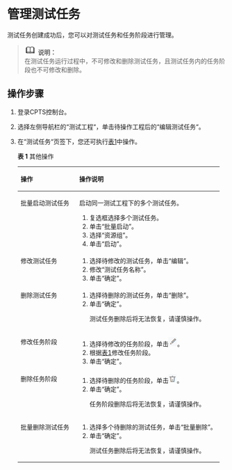 # 管理测试任务<a name="cpts_01_0031"></a>

测试任务创建成功后，您可以对测试任务和任务阶段进行管理。

>![](public_sys-resources/icon-note.gif) **说明：**   
>在测试任务运行过程中，不可修改和删除测试任务，且测试任务内的任务阶段也不可修改和删除。  

## 操作步骤<a name="section1254675991412"></a>

1.  登录CPTS控制台。
2.  选择左侧导航栏的“测试工程“，单击待操作工程后的“编辑测试任务“。
3.  在“测试任务“页签下，您还可执行[表1](#table2014912493308)中操作。

    **表 1**  其他操作

    <a name="table2014912493308"></a>
    <table><thead align="left"><tr id="row18148049143017"><th class="cellrowborder" valign="top" width="28.999999999999996%" id="mcps1.2.3.1.1"><p id="p9148134973012"><a name="p9148134973012"></a><a name="p9148134973012"></a>操作</p>
    </th>
    <th class="cellrowborder" valign="top" width="71%" id="mcps1.2.3.1.2"><p id="p9148194943019"><a name="p9148194943019"></a><a name="p9148194943019"></a>操作说明</p>
    </th>
    </tr>
    </thead>
    <tbody><tr id="row17148849193015"><td class="cellrowborder" valign="top" width="28.999999999999996%" headers="mcps1.2.3.1.1 "><p id="p714864917300"><a name="p714864917300"></a><a name="p714864917300"></a><span class="keyword" id="keyword1086320675417"><a name="keyword1086320675417"></a><a name="keyword1086320675417"></a>批量启动测试任务</span></p>
    </td>
    <td class="cellrowborder" valign="top" width="71%" headers="mcps1.2.3.1.2 "><p id="p514816496306"><a name="p514816496306"></a><a name="p514816496306"></a>启动同一测试工程下的多个测试任务。</p>
    <a name="ol1055085216307"></a><a name="ol1055085216307"></a><ol id="ol1055085216307"><li>复选框选择多个测试任务。</li><li>单击“<span class="keyword" id="keyword165071738195410"><a name="keyword165071738195410"></a><a name="keyword165071738195410"></a>批量启动</span>”。</li><li>选择“资源组”。</li><li>单击“启动”。</li></ol>
    </td>
    </tr>
    <tr id="row198688137365"><td class="cellrowborder" valign="top" width="28.999999999999996%" headers="mcps1.2.3.1.1 "><p id="p192215257362"><a name="p192215257362"></a><a name="p192215257362"></a><span class="keyword" id="keyword13709131215414"><a name="keyword13709131215414"></a><a name="keyword13709131215414"></a>修改测试任务</span></p>
    </td>
    <td class="cellrowborder" valign="top" width="71%" headers="mcps1.2.3.1.2 "><a name="ol169238251361"></a><a name="ol169238251361"></a><ol id="ol169238251361"><li>选择待修改的测试任务，单击“编辑”。</li><li>修改“<span class="keyword" id="keyword1774153585418"><a name="keyword1774153585418"></a><a name="keyword1774153585418"></a>测试任务名称</span>”。</li><li>单击“确定”。</li></ol>
    </td>
    </tr>
    <tr id="row15146181817361"><td class="cellrowborder" valign="top" width="28.999999999999996%" headers="mcps1.2.3.1.1 "><p id="p6927132517366"><a name="p6927132517366"></a><a name="p6927132517366"></a><span class="keyword" id="keyword13874121425419"><a name="keyword13874121425419"></a><a name="keyword13874121425419"></a>删除测试任务</span></p>
    </td>
    <td class="cellrowborder" valign="top" width="71%" headers="mcps1.2.3.1.2 "><a name="ol18928192593617"></a><a name="ol18928192593617"></a><ol id="ol18928192593617"><li>选择待删除的测试任务，单击“删除”。</li><li>单击“确定”。<p id="p393032523610"><a name="p393032523610"></a><a name="p393032523610"></a>测试任务删除后将无法恢复，请谨慎操作。</p>
    </li></ol>
    </td>
    </tr>
    <tr id="row20149104919303"><td class="cellrowborder" valign="top" width="28.999999999999996%" headers="mcps1.2.3.1.1 "><p id="p7148174953011"><a name="p7148174953011"></a><a name="p7148174953011"></a><span class="keyword" id="keyword198851116185412"><a name="keyword198851116185412"></a><a name="keyword198851116185412"></a>修改任务阶段</span></p>
    </td>
    <td class="cellrowborder" valign="top" width="71%" headers="mcps1.2.3.1.2 "><a name="ol8149134917304"></a><a name="ol8149134917304"></a><ol id="ol8149134917304"><li>选择待修改的任务阶段，单击<a name="image814814310563"></a><a name="image814814310563"></a><span><img id="image814814310563" src="figures/编辑.png"></span>。</li><li>根据<a href="启动压测任务.md#table56691539460">表1</a>修改任务阶段。</li><li>单击“确定”。</li></ol>
    </td>
    </tr>
    <tr id="row1114913497307"><td class="cellrowborder" valign="top" width="28.999999999999996%" headers="mcps1.2.3.1.1 "><p id="p514920492301"><a name="p514920492301"></a><a name="p514920492301"></a><span class="keyword" id="keyword21781230145410"><a name="keyword21781230145410"></a><a name="keyword21781230145410"></a>删除任务阶段</span></p>
    </td>
    <td class="cellrowborder" valign="top" width="71%" headers="mcps1.2.3.1.2 "><a name="ol14149349173017"></a><a name="ol14149349173017"></a><ol id="ol14149349173017"><li>选择待删除的任务阶段，单击<a name="image153762185719"></a><a name="image153762185719"></a><span><img id="image153762185719" src="figures/icon-delete.png"></span>。</li><li>单击“确定”。<p id="p171491849183012"><a name="p171491849183012"></a><a name="p171491849183012"></a>任务阶段删除后将无法恢复，请谨慎操作。</p>
    </li></ol>
    </td>
    </tr>
    <tr id="row77328510814"><td class="cellrowborder" valign="top" width="28.999999999999996%" headers="mcps1.2.3.1.1 "><p id="p473211513811"><a name="p473211513811"></a><a name="p473211513811"></a>批量删除测试任务</p>
    </td>
    <td class="cellrowborder" valign="top" width="71%" headers="mcps1.2.3.1.2 "><a name="ol12467732141210"></a><a name="ol12467732141210"></a><ol id="ol12467732141210"><li>选择多个待删除的测试任务，单击“批量删除”。</li><li>单击“确定”。<p id="p82601015161215"><a name="p82601015161215"></a><a name="p82601015161215"></a>测试任务删除后将无法恢复，请谨慎操作。</p>
    </li></ol>
    </td>
    </tr>
    </tbody>
    </table>


